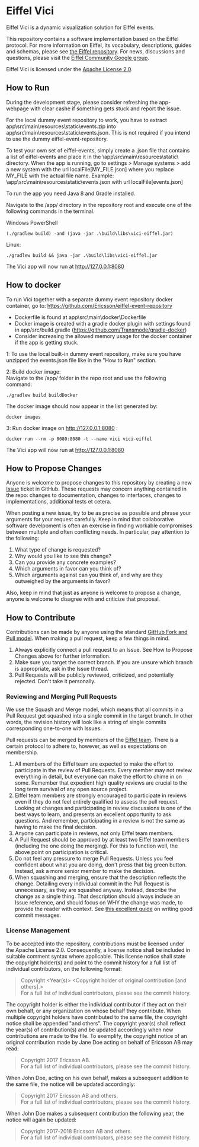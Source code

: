 <!---
   Copyright 2017 Ericsson AB.
   For a full list of individual contributors, please see the commit history.

   Licensed under the Apache License, Version 2.0 (the "License");
   you may not use this file except in compliance with the License.
   You may obtain a copy of the License at

       http://www.apache.org/licenses/LICENSE-2.0

   Unless required by applicable law or agreed to in writing, software
   distributed under the License is distributed on an "AS IS" BASIS,
   WITHOUT WARRANTIES OR CONDITIONS OF ANY KIND, either express or implied.
   See the License for the specific language governing permissions and
   limitations under the License.
--->

# Eiffel Vici
Eiffel Vici is a dynamic visualization solution for Eiffel events.

This repository contains a software implementation based on the Eiffel protocol. For more information on Eiffel, its vocabulary, descriptions, guides and schemas, please see [the Eiffel repository](https://github.com/Ericsson/eiffel). For news, discussions and questions, please visit the [Eiffel Community Google group](https://groups.google.com/forum/#!forum/eiffel-community).

Eiffel Vici is licensed under the [Apache License 2.0](./LICENSE).

## How to Run
During the development stage, please consider refreshing the app-webpage with clear cashe if something gets stuck and report the issue.

For the local dummy event repository to work, you have to extract app\src\main\resources\static\events.zip into app\src\main\resources\static\events.json.
This is not required if you intend to use the dummy eiffel-event-repository.

To test your own set of eiffel-events, simply create a .json file that contains a list of eiffel-events and place it in the \app\src\main\resources\static\ directory. When the app is running, go to settings > Manage systems > add a new system with the url localFile[MY_FILE.json] where you replace MY_FILE with the actual file name. Example: \app\src\main\resources\static\events.json with url localFile[events.json]

To run the app you need Java 8 and Gradle installed.

Navigate to the /app/ directory in the repository root and execute one of the following commands in the terminal.

Windows PowerShell
~~~~
(./gradlew build) -and (java -jar .\build\libs\vici-eiffel.jar)
~~~~
Linux:
~~~~
./gradlew build && java -jar .\build\libs\vici-eiffel.jar
~~~~

The Vici app will now run at http://127.0.0.1:8080

## How to docker
To run Vici together with a separate dummy event repository docker container, go to: https://github.com/Ericsson/eiffel-event-repository

- Dockerfile is found at app\src\main\docker\Dockerfile
- Docker image is created with a gradle docker plugin with settings  found in app/src/build.gradle (https://github.com/Transmode/gradle-docker)
- Consider increasing the allowed memory usage for the docker container if the app is getting stuck.

1: To use the local built-in dummy event repository, make sure you have unzipped the events.json file like in the "How to Run" section.

2: Build docker image:\
Navigate to the /app/ folder in the repo root and use the following command:
~~~~
./gradlew build buildDocker
~~~~
The docker image should now appear in the list generated by:
~~~~
docker images
~~~~

3: Run docker image on http://127.0.0.1:8080 :
~~~~
docker run --rm -p 8080:8080 -t --name vici vici-eiffel
~~~~

The Vici app will now run at http://127.0.0.1:8080

## How to Propose Changes

Anyone is welcome to propose changes to this repository by creating a new [Issue](https://github.com/Ericsson/eiffel-vici/issues) ticket in GitHub. These requests may concern anything contained in the repo: changes to documentation, changes to interfaces, changes to implementations, additional tests et cetera.

When posting a new issue, try to be as precise as possible and phrase your arguments for your request carefully. Keep in mind that collaborative software develpoment is often an exercise in finding workable compromises between multiple and often conflicting needs. In particular, pay attention to the following:
1. What type of change is requested?
1. Why would you like to see this change?
1. Can you provide any concrete examples?
1. Which arguments in favor can you think of?
1. Which arguments against can you think of, and why are they outweighed by the arguments in favor?

Also, keep in mind that just as anyone is welcome to propose a change, anyone is welcome to disagree with and criticize that proposal.

## How to Contribute
Contributions can be made by anyone using the standard [GitHub Fork and Pull model](https://help.github.com/articles/about-pull-requests). When making a pull request, keep a few things in mind.
1. Always explicitly connect a pull request to an Issue. See How to Propose Changes above for further information.
1. Make sure you target the correct branch. If you are unsure which branch is appropriate, ask in the Issue thread.
1. Pull Requests will be publicly reviewed, criticized, and potentially rejected. Don't take it personally.

### Reviewing and Merging Pull Requests
We use the Squash and Merge model, which means that all commits in a Pull Request get squashed into a single commit in the target branch. In other words, the revision history will look like a string of single commits corresponding one-to-one with Issues.

Pull requests can be merged by members of the [Eiffel team](https://github.com/orgs/Ericsson/teams/eiffel). There is a certain protocol to adhere to, however, as well as expectations on membership.
1. All members of the Eiffel team are expected to make the effort to participate in the review of Pull Requests. Every member may not review everything in detail, but everyone can make the effort to chime in on some. Remember that expedient high quality reviews are crucial to the long term survival of any open source project.
1. Eiffel team members are strongly encouraged to participate in reviews even if they do not feel entirely qualified to assess the pull request. Looking at changes and participating in review discussions is one of the best ways to learn, and presents an excellent opportunity to ask questions. And remember, participating in a review is not the same as having to make the final decision.
1. Anyone can participate in reviews, not only Eiffel team members.
1. A Pull Request should be approved by at least two Eiffel team members (including the one doing the merging). For this to function well, the above point on participation is critical.
1. Do not feel any pressure to merge Pull Requests. Unless you feel confident about what you are doing, don't press that big green button. Instead, ask a more senior member to make the decision.
1. When squashing and merging, ensure that the description reflects the change. Detailing every individual commit in the Pull Request is unnecessary, as they are squashed anyway. Instead, describe the change as a single thing. That description should always include an Issue reference, and should focus on WHY the change was made, to provide the reader with context. See [this excellent guide](https://chris.beams.io/posts/git-commit) on writing good commit messages.

### License Management
To be accepted into the repository, contributions must be licensed under the Apache License 2.0. Consequently, a license notice shall be included in suitable comment syntax where applicable. This license notice shall state the copyright holder(s) and point to the commit history for a full list of individual contributors, on the following format:

> Copyright <Year(s)> <Copyright holder of original contribution [and others].>  
> For a full list of individual contributors, please see the commit history.

The copyright holder is either the individual contributor if they act on their own behalf, or any organization on whose behalf they contribute. When multiple copyright holders have contributed to the same file, the copyright notice shall be appended "and others". The copyright year(s) shall reflect the year(s) of contribution(s) and be updated accordingly when new contributions are made to the file. To exemplify, the copyright notice of an original contribution made by Jane Doe acting on behalf of Ericsson AB may read:

> Copyright 2017 Ericsson AB.  
> For a full list of individual contributors, please see the commit history.

When John Doe, acting on his own behalf, makes a subsequent addition to the same file, the notice will be updated accordingly:

> Copyright 2017 Ericsson AB and others.  
> For a full list of individual contributors, please see the commit history.

When John Doe makes a subsequent contribution the following year, the notice will again be updated:

> Copyright 2017-2018 Ericsson AB and others.  
> For a full list of individual contributors, please see the commit history.

